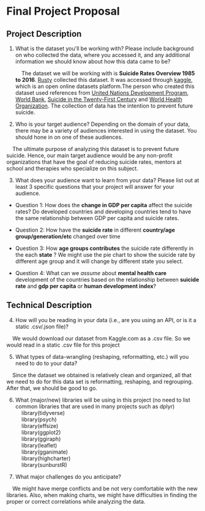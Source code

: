 # Final Project Proposal

## Project Description

1. What is the dataset you'll be working with?  Please include background on who collected the data, where you accessed it, and any additional information we should know about how this data came to be?

    &nbsp;&nbsp;&nbsp;&nbsp;The dataset we will be working with is **Suicide Rates Overview 1985 to 2016**. [Rusty](https://www.kaggle.com/russellyates88) collected this dataset. It was accessed through [kaggle](https://www.kaggle.com/russellyates88/suicide-rates-overview-1985-to-2016), which is an open online datasets platform.The person who created this dataset used references from [United Nations Development Program](http://hdr.undp.org/en/indicators/137506), [World Bank](http://databank.worldbank.org/data/source/world-development-indicators#), [Suicide in the Twenty-First Century](https://www.kaggle.com/szamil/suicide-in-the-twenty-first-century/notebook) and [World Health Organization](http://www.who.int/mental_health/suicide-prevention/en/). The collection of data has the intention to prevent future suicide.

2. Who is your target audience?  Depending on the domain of your data, there may be a variety of audiences interested in using the dataset.  You should hone in on one of these audiences.

  &nbsp;&nbsp;&nbsp;&nbsp;The ultimate purpose of analyzing this dataset is to prevent future suicide. Hence, our main target audience would be any non-profit organizations that have the goal of reducing suicide rates, mentors at school and therapies who specialize on this subject.

3. What does your audience want to learn from your data?  Please list out at least 3 specific questions that your project will answer for your audience.

 - Question 1: How does the **change in GDP per capita** affect the suicide rates? Do developed countries and developing countries tend to have the same relationship between GDP per capita and suicide rates.

 - Question 2: How have the **suicide rate** in different **country/age group/generation/etc** changed over time

 - Question 3: How **age groups contributes** the suicide rate differently in the each **state** ? We might use the pie chart to show the suicide rate by different age group and it will change by different state you select.

 - Question 4: What can we _assume_ about **mental health care** development of the countries based on the relationship between **suicide rate** and **gdp per capita** or **human development index**?


## Technical Description
4. How will you be reading in your data (i.e., are you using an API, or is it a static .csv/.json file)?

 &nbsp;&nbsp;&nbsp;&nbsp;We would download our dataset from Kaggle.com as a .csv file. So we would read in a static .csv file for this project

5. What types of data-wrangling (reshaping, reformatting, etc.) will you need to do to your data?

 &nbsp;&nbsp;&nbsp;&nbsp;Since the dataset we obtained is relatively clean and organized, all that we need to do for this data set is reformatting, reshaping, and regrouping. After that, we should be good to go.

6. What (major/new) libraries will be using in this project (no need to list common libraries that are used in many projects such as dplyr) <br>
 &nbsp;&nbsp;&nbsp;&nbsp;library(tidyverse)<br>
 &nbsp;&nbsp;&nbsp;&nbsp;library(psych) <br>
 &nbsp;&nbsp;&nbsp;&nbsp;library(effsize)<br>
 &nbsp;&nbsp;&nbsp;&nbsp;library(ggplot2)<br>
 &nbsp;&nbsp;&nbsp;&nbsp;library(ggiraph)<br>
 &nbsp;&nbsp;&nbsp;&nbsp;library(leaflet)<br>
 &nbsp;&nbsp;&nbsp;&nbsp;library(gganimate)<br>
 &nbsp;&nbsp;&nbsp;&nbsp;library(highcharter)<br>
 &nbsp;&nbsp;&nbsp;&nbsp;library(sunburstR)

7. What major challenges do you anticipate?
 
 &nbsp;&nbsp;&nbsp;&nbsp;We might have merge conflicts and be not very comfortable with the new libraries. Also, when making charts, we might have difficulties in finding the proper or correct correlations while analyzing the data.


